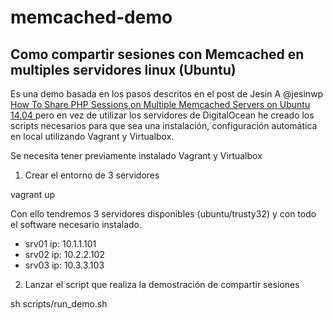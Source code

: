# memcached-demo

## Como compartir sesiones con Memcached en multiples servidores linux (Ubuntu)

Es una demo basada en los pasos descritos en el post de  Jesin A @jesinwp  [How To Share PHP Sessions on Multiple Memcached Servers on Ubuntu 14.04 ](https://www.digitalocean.com/community/tutorials/how-to-share-php-sessions-on-multiple-memcached-servers-on-ubuntu-14-04)
pero en vez de utilizar los servidores de DigitalOcean he creado los scripts necesarios para que sea una instalación, configuración automática en local utilizando Vagrant y Virtualbox.

Se necesita tener previamente instalado Vagrant y Virtualbox

1.  Crear el entorno de 3 servidores 

  vagrant up

Con ello tendremos 3 servidores disponibles (ubuntu/trusty32) y con todo el software necesario instalado.

* srv01 ip: 10.1.1.101
* srv02 ip: 10.2.2.102
* srv03 ip: 10.3.3.103


2. Lanzar el script que realiza la demostración de compartir sesiones

  sh scripts/run_demo.sh
